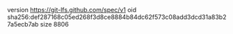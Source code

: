 version https://git-lfs.github.com/spec/v1
oid sha256:def287168c05ed268f3d8ce8884b84dc62f573c08add3dcd31a83b27a5ecb7ab
size 8806
